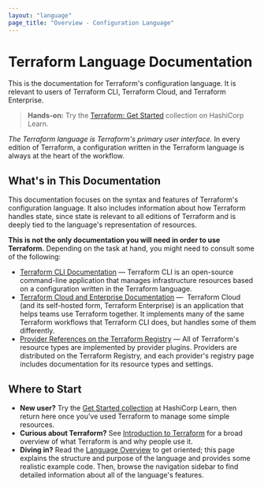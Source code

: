 ```yaml
---
layout: "language"
page_title: "Overview - Configuration Language"
---
```


# Terraform Language Documentation

This is the documentation for Terraform's configuration language. It is relevant
to users of Terraform CLI, Terraform Cloud, and Terraform Enterprise.

> **Hands-on:** Try the [Terraform: Get Started](https://learn.hashicorp.com/collections/terraform/aws-get-started?utm_source=WEBSITE&utm_medium=WEB_IO&utm_offer=ARTICLE_PAGE&utm_content=DOCS) collection on HashiCorp Learn.

_The Terraform language is Terraform's primary user interface._ In every edition
of Terraform, a configuration written in the Terraform language is always at the
heart of the workflow.

## What's in This Documentation

This documentation focuses on the syntax and features of Terraform's
configuration language. It also includes information about how Terraform handles
state, since state is relevant to all editions of Terraform and is deeply tied
to the language's representation of resources.

**This is not the only documentation you will need in order to use Terraform.**
Depending on the task at hand, you might need to consult some of the following:

- [Terraform CLI Documentation](/docs/cli-index.html) — Terraform CLI is an
  open-source command-line application that manages infrastructure resources
  based on a configuration written in the Terraform language.
- [Terraform Cloud and Enterprise Documentation](/docs/cloud/index.html) — 
  Terraform Cloud (and its self-hosted form, Terraform Enterprise) is an
  application that helps teams use Terraform together. It implements many of the
  same Terraform workflows that Terraform CLI does, but handles some of them
  differently.
- [Provider References on the Terraform Registry](https://registry.terraform.io) —
  All of Terraform's resource types are implemented by provider plugins.
  Providers are distributed on the Terraform Registry, and each provider's
  registry page includes documentation for its resource types and settings.

## Where to Start

- **New user?** Try the
  [Get Started collection](https://learn.hashicorp.com/collections/terraform/aws-get-started?utm_source=WEBSITE&utm_medium=WEB_IO&utm_offer=ARTICLE_PAGE&utm_content=DOCS)
  at HashiCorp Learn, then return
  here once you've used Terraform to manage some simple resources.
- **Curious about Terraform?** See [Introduction to Terraform](/intro/index.html)
  for a broad overview of what Terraform is and why people use it.
- **Diving in?** Read the [Language Overview](./overview.html) to get oriented;
  this page explains the structure and purpose of the language and provides some
  realistic example code. Then, browse the navigation sidebar to find detailed
  information about all of the language's features.
